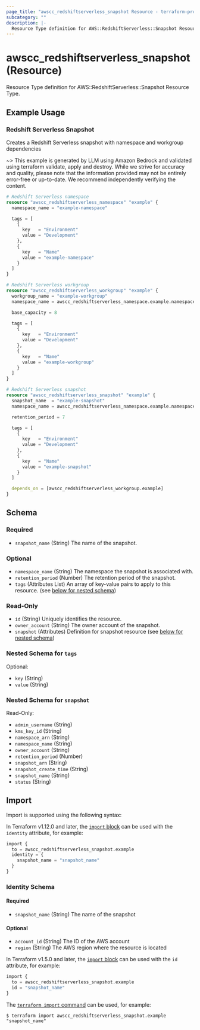 ```yaml
---
page_title: "awscc_redshiftserverless_snapshot Resource - terraform-provider-awscc"
subcategory: ""
description: |-
  Resource Type definition for AWS::RedshiftServerless::Snapshot Resource Type.
---
```


# awscc_redshiftserverless_snapshot (Resource)

Resource Type definition for AWS::RedshiftServerless::Snapshot Resource Type.

## Example Usage

### Redshift Serverless Snapshot
Creates a Redshift Serverless snapshot with namespace and workgroup dependencies

~> This example is generated by LLM using Amazon Bedrock and validated using terraform validate, apply and destroy. While we strive for accuracy and quality, please note that the information provided may not be entirely error-free or up-to-date. We recommend independently verifying the content.

```terraform
# Redshift Serverless namespace
resource "awscc_redshiftserverless_namespace" "example" {
  namespace_name = "example-namespace"

  tags = [
    {
      key   = "Environment"
      value = "Development"
    },
    {
      key   = "Name"
      value = "example-namespace"
    }
  ]
}

# Redshift Serverless workgroup
resource "awscc_redshiftserverless_workgroup" "example" {
  workgroup_name = "example-workgroup"
  namespace_name = awscc_redshiftserverless_namespace.example.namespace_name

  base_capacity = 8

  tags = [
    {
      key   = "Environment"
      value = "Development"
    },
    {
      key   = "Name"
      value = "example-workgroup"
    }
  ]
}

# Redshift Serverless snapshot 
resource "awscc_redshiftserverless_snapshot" "example" {
  snapshot_name  = "example-snapshot"
  namespace_name = awscc_redshiftserverless_namespace.example.namespace_name

  retention_period = 7

  tags = [
    {
      key   = "Environment"
      value = "Development"
    },
    {
      key   = "Name"
      value = "example-snapshot"
    }
  ]

  depends_on = [awscc_redshiftserverless_workgroup.example]
}
```

<!-- schema generated by tfplugindocs -->
## Schema

### Required

- `snapshot_name` (String) The name of the snapshot.

### Optional

- `namespace_name` (String) The namespace the snapshot is associated with.
- `retention_period` (Number) The retention period of the snapshot.
- `tags` (Attributes List) An array of key-value pairs to apply to this resource. (see [below for nested schema](#nestedatt--tags))

### Read-Only

- `id` (String) Uniquely identifies the resource.
- `owner_account` (String) The owner account of the snapshot.
- `snapshot` (Attributes) Definition for snapshot resource (see [below for nested schema](#nestedatt--snapshot))

<a id="nestedatt--tags"></a>
### Nested Schema for `tags`

Optional:

- `key` (String)
- `value` (String)


<a id="nestedatt--snapshot"></a>
### Nested Schema for `snapshot`

Read-Only:

- `admin_username` (String)
- `kms_key_id` (String)
- `namespace_arn` (String)
- `namespace_name` (String)
- `owner_account` (String)
- `retention_period` (Number)
- `snapshot_arn` (String)
- `snapshot_create_time` (String)
- `snapshot_name` (String)
- `status` (String)

## Import

Import is supported using the following syntax:

In Terraform v1.12.0 and later, the [`import` block](https://developer.hashicorp.com/terraform/language/import) can be used with the `identity` attribute, for example:

```terraform
import {
  to = awscc_redshiftserverless_snapshot.example
  identity = {
    snapshot_name = "snapshot_name"
  }
}
```

<!-- schema generated by tfplugindocs -->
### Identity Schema

#### Required

- `snapshot_name` (String) The name of the snapshot

#### Optional

- `account_id` (String) The ID of the AWS account
- `region` (String) The AWS region where the resource is located

In Terraform v1.5.0 and later, the [`import` block](https://developer.hashicorp.com/terraform/language/import) can be used with the `id` attribute, for example:

```terraform
import {
  to = awscc_redshiftserverless_snapshot.example
  id = "snapshot_name"
}
```

The [`terraform import` command](https://developer.hashicorp.com/terraform/cli/commands/import) can be used, for example:

```shell
$ terraform import awscc_redshiftserverless_snapshot.example "snapshot_name"
```
